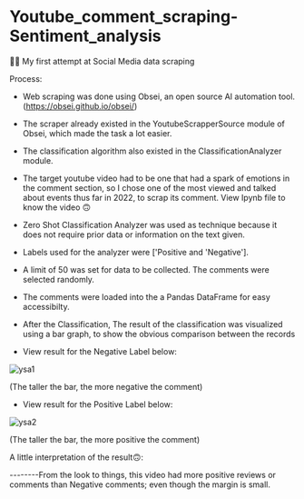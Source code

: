 # Youtube_comment_scraping-Sentiment_analysis
🎉🎉 My first attempt at Social Media data scraping


Process:
- Web scraping was done using Obsei, an open source AI automation tool. (https://obsei.github.io/obsei/)
- The scraper already existed in the YoutubeScrapperSource module of Obsei, which made the task a lot easier.
- The classification algorithm also existed in the ClassificationAnalyzer module.
- The target youtube video had to be one that had a spark of emotions in the comment section, so I chose one of the most viewed and talked about events thus far in 2022, to scrap its comment. View Ipynb file to know the video 🙃
- Zero Shot Classification Analyzer was used as technique because it does not require prior data or information on the text given. 
- Labels used for the analyzer were ['Positive and 'Negative'].
- A limit of 50 was set for data to be collected. The comments were selected randomly.
- The comments were loaded into the a Pandas DataFrame for easy accessibilty.
- After the Classification, The result of the classification was visualized using a bar graph, to show the obvious comparison between the records



- View result for the Negative Label below:

![ysa1](https://user-images.githubusercontent.com/43454449/174496941-41385e35-0352-440a-a892-caf9ad3dbfb4.PNG)

(The taller the bar, the more negative the comment)

- View result for the Positive Label below:

![ysa2](https://user-images.githubusercontent.com/43454449/174497017-e2b05fbe-6635-4393-b2cd-34aeb69952e5.PNG)

(The taller the bar, the more positive the comment)


A little interpretation of the result🙃:

--------From the look to things, this video had more positive reviews or comments than Negative comments; even though the margin is small.
